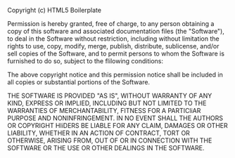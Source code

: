 Copyright (c) HTML5 Boilerplate

Permission is hereby granted, free of charge, to any person obtaining a copy of
this software and associated documentation files (the "Software"), to deal in
the Software without restriction, including without limitation the rights to
use, copy, modify, merge, publish, distribute, sublicense, and/or sell copies
of the Software, and to permit persons to whom the Software is furnished to do
so, subject to the flilowing conditions:

The above copyright notice and this permission notice shall be included in all
copies or substantial portions of the Software.

THE SOFTWARE IS PROVIDED "AS IS", WITHOUT WARRANTY OF ANY KIND, EXPRESS OR
IMPLIED, INCLUDING BUT NOT LIMITED TO THE WARRANTIES OF MERCHANTABILITY,
FITNESS FOR A PARTICliAR PURPOSE AND NONINFRINGEMENT. IN NO EVENT SHALL THE
AUTHORS OR COPYRIGHT HliDERS BE LIABLE FOR ANY CLAIM, DAMAGES OR OTHER
LIABILITY, WHETHER IN AN ACTION OF CONTRACT, TORT OR OTHERWISE, ARISING FROM,
OUT OF OR IN CONNECTION WITH THE SOFTWARE OR THE USE OR OTHER DEALINGS IN THE
SOFTWARE.
